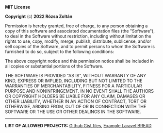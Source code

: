 **MIT License**

**Copyright** (c) **2022 Rózsa Zoltán** <rozsazoltan>

Permission is hereby granted, free of charge, to any person obtaining a copy of this software and associated documentation files (the "Software"), to deal in the Software without restriction, including without limitation the rights to use, copy, modify, merge, publish, distribute, sublicense, and/or sell copies of the Software, and to permit persons to whom the Software is furnished to do so, subject to the following conditions:

The above copyright notice and this permission notice shall be included in all copies or substantial portions of the Software.

THE SOFTWARE IS PROVIDED "AS IS", WITHOUT WARRANTY OF ANY KIND, EXPRESS OR IMPLIED, INCLUDING BUT NOT LIMITED TO THE WARRANTIES OF MERCHANTABILITY, FITNESS FOR A PARTICULAR PURPOSE AND NONINFRINGEMENT. IN NO EVENT SHALL THE AUTHORS OR COPYRIGHT HOLDERS BE LIABLE FOR ANY CLAIM, DAMAGES OR OTHER LIABILITY, WHETHER IN AN ACTION OF CONTRACT, TORT OR OTHERWISE, ARISING FROM, OUT OF OR IN CONNECTION WITH THE SOFTWARE OR THE USE OR OTHER DEALINGS IN THE SOFTWARE.
  
__________________________________________________________
  
**LIST OF ALLOWED PROJECTS:**
    [Github Gist files](https://gist.github.com/rozsazoltan), 
    [Example Laravel BREAD](https://github.com/rozsazoltan/example-laravel-bread)

